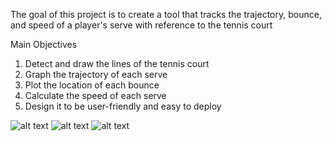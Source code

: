 The goal of this project is to create a tool that tracks the trajectory, bounce, and speed of a player's serve with reference to the tennis court

Main Objectives
1. Detect and draw the lines of the tennis court
2. Graph the trajectory of each serve
3. Plot the location of each bounce
4. Calculate the speed of each serve
5. Design it to be user-friendly and easy to deploy

![alt text](https://github.com/Helsinki1/tennis-serving-buddy/blob/main/images+gifs/pyplotCourt1.png?raw=true)
![alt text](https://github.com/Helsinki1/tennis-serving-buddy/blob/main/images+gifs/harrisCorners.png?raw=true)
![alt text](https://github.com/Helsinki1/tennis-serving-buddy/blob/main/images+gifs/houghlines.png?raw=true)
